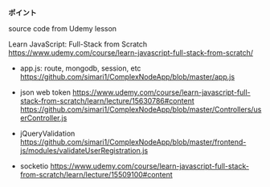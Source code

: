 **ポイント**

source code from Udemy lesson

Learn JavaScript: Full-Stack from Scratch
https://www.udemy.com/course/learn-javascript-full-stack-from-scratch/

- app.js: route, mongodb, session, etc
  https://github.com/simari1/ComplexNodeApp/blob/master/app.js

- json web token
  https://www.udemy.com/course/learn-javascript-full-stack-from-scratch/learn/lecture/15630786#content
  https://github.com/simari1/ComplexNodeApp/blob/master/Controllers/userController.js

- jQueryValidation
  https://github.com/simari1/ComplexNodeApp/blob/master/frontend-js/modules/validateUserRegistration.js

- socketio
  https://www.udemy.com/course/learn-javascript-full-stack-from-scratch/learn/lecture/15509100#content